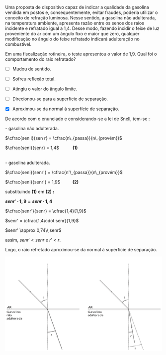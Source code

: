 

Uma proposta de dispositivo capaz de indicar a qualidade da gasolina vendida em postos e, consequentemente, evitar fraudes, poderia utilizar o conceito de refração luminosa. Nesse sentido, a gasolina não adulterada, na temperatura ambiente, apresenta razão entre os senos dos raios incidente e refratado igual a 1,4. Desse modo, fazendo incidir o feixe de luz proveniente do ar com um ângulo fixo e maior que zero, qualquer modificação no ângulo do feixe refratado indicará adulteração no combustível.

Em uma fiscalização rotineira, o teste apresentou o valor de 1,9. Qual foi o comportamento do raio refratado?



- [ ] Mudou de sentido.
- [ ] Sofreu reflexão total.
- [ ] Atingiu o valor do ângulo limite.
- [ ] Direcionou-se para a superfície de separação.
- [x] Aproximou-se da normal à superfície de separação.


De acordo com o enunciado e considerando-se a lei de Snell, tem-se :

\- gasolina não adulterada.

$\cfrac{sen i}{sen r} = \cfrac{n\_{passa}}{n\_{provém}}$

$\cfrac{seni}{senr} = 1,4$           **(1)**\
 

\- gasolina adulterada.

$\cfrac{seni}{senr'} = \cfrac{n'\_{passa}}{n\_{provém}}$

$\cfrac{seni}{senr'} = 1,9$          **(2)**

substituindo **(1)** em **(2) :**

**$senr' \cdot 1,9 = senr \cdot 1,4$**

$\cfrac{senr'}{senr} = \cfrac{1,4}{1,9}$

$senr' = \cfrac{1,4\cdot senr}{1,9}$

$senr' \approx 0,74\\,senr$

assim, $senr' < senr$ e $r' < r$.

Logo, o raio refretado aproximou-se da normal à superficie de separação.

![](14a62918-7528-02a6-80f7-6bd890a4a026.png)

 

 

 

        